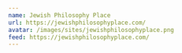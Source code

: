 ```yaml
---
name: Jewish Philosophy Place
url: https://jewishphilosophyplace.com/
avatar: /images/sites/jewishphilosophyplace.png
feed: https://jewishphilosophyplace.com/
---
```

